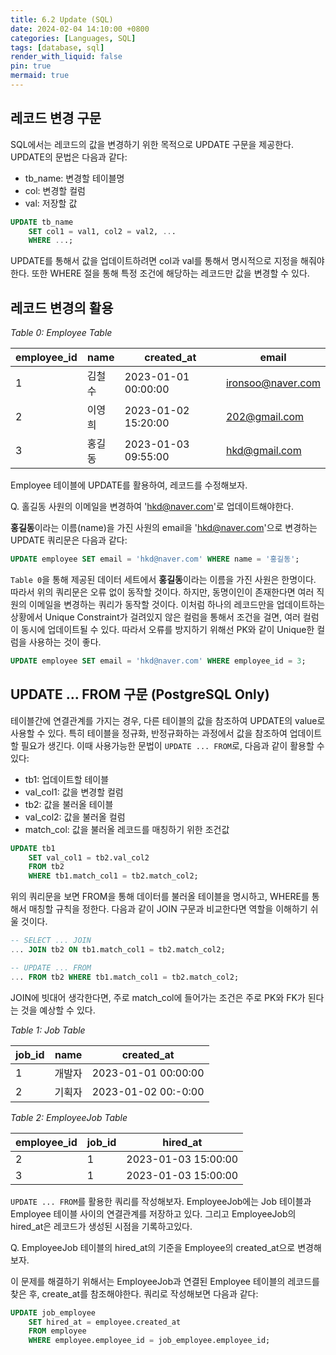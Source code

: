 ```yaml
---
title: 6.2 Update (SQL)
date: 2024-02-04 14:10:00 +0800
categories: [Languages, SQL]
tags: [database, sql]
render_with_liquid: false
pin: true
mermaid: true
---
```


## 레코드 변경 구문

SQL에서는 레코드의 값을 변경하기 위한 목적으로 UPDATE 구문을 제공한다. UPDATE의 문법은 다음과 같다:

- tb_name: 변경할 테이블명
- col: 변경할 컬럼
- val: 저장할 값
``` sql
UPDATE tb_name
    SET col1 = val1, col2 = val2, ...
    WHERE ...;
```

UPDATE를 통해서 값을 업데이트하려면 col과 val를 통해서 명시적으로 지정을 해줘야한다. 또한 WHERE 절을 통해 특정 조건에 해당하는 레코드만 값을 변경할 수 있다.

## 레코드 변경의 활용

_Table 0: Employee Table_

| employee_id | name | created_at          | email             |
|-------------|------|---------------------|-------------------|
|      1      | 김철수 | 2023-01-01 00:00:00 | ironsoo@naver.com |
|      2      | 이영희 | 2023-01-02 15:20:00 | 202@gmail.com     |
|      3      | 홍길동 | 2023-01-03 09:55:00 | hkd@gmail.com     |

Employee 테이블에 UPDATE를 활용하여, 레코드를 수정해보자.

Q. 홀길동 사원의 이메일을 변경하여 'hkd@naver.com'로 업데이트해야한다.

**홍길동**이라는 이름(name)을 가진 사원의 email을 'hkd@naver.com'으로 변경하는 UPDATE 쿼리문은 다음과 같다:

``` sql
UPDATE employee SET email = 'hkd@naver.com' WHERE name = '홍길동';
```

`Table 0`을 통해 제공된 데이터 세트에서 **홍길동**이라는 이름을 가진 사원은 한명이다. 따라서 위의 쿼리문은 오류 없이 동작할 것이다. 하지만, 동명이인이 존재한다면 여러 직원의 이메일을 변경하는 쿼리가 동작할 것이다. 이처럼 하나의 레코드만을 업데이트하는 상황에서 Unique Constraint가 걸려있지 않은 컬럼을 통해서 조건을 걸면, 여러 컬럼이 동시에 업데이트될 수 있다. 따라서 오류를 방지하기 위해선 PK와 같이 Unique한 컬럼을 사용하는 것이 좋다.

``` sql
UPDATE employee SET email = 'hkd@naver.com' WHERE employee_id = 3;
```

## UPDATE ... FROM 구문 (PostgreSQL Only)

테이블간에 연결관계를 가지는 경우, 다른 테이블의 값을 참조하여 UPDATE의 value로 사용할 수 있다. 특히 테이블을 정규화, 반정규화하는 과정에서 값을 참조하여 업데이트할 필요가 생긴다. 이때 사용가능한 문법이 `UPDATE ... FROM`로, 다음과 같이 활용할 수 있다:

- tb1: 업데이트할 테이블
- val_col1: 값을 변경할 컬럼
- tb2: 값을 불러올 테이블
- val_col2: 값을 불러올 컬럼
- match_col: 값을 불러올 레코드를 매칭하기 위한 조건값

``` sql
UPDATE tb1
    SET val_col1 = tb2.val_col2
    FROM tb2
    WHERE tb1.match_col1 = tb2.match_col2;
```

위의 쿼리문을 보면 FROM을 통해 데이터를 불러올 테이블을 명시하고, WHERE를 통해서 매칭할 규칙을 정한다. 다음과 같이 JOIN 구문과 비교한다면 역할을 이해하기 쉬울 것이다.

``` sql
-- SELECT ... JOIN
... JOIN tb2 ON tb1.match_col1 = tb2.match_col2;

-- UPDATE ... FROM
... FROM tb2 WHERE tb1.match_col1 = tb2.match_col2;
```

JOIN에 빗대어 생각한다면, 주로 match_col에 들어가는 조건은 주로 PK와 FK가 된다는 것을 예상할 수 있다.

_Table 1: Job Table_

| job_id | name | created_at          |
|--------|------|---------------------|
| 1      | 개발자 | 2023-01-01 00:00:00 |
| 2      | 기획자 | 2023-01-02 00:-0:00 |

_Table 2: EmployeeJob Table_

| employee_id | job_id | hired_at            |
|-------------|--------|---------------------|
| 2           | 1      | 2023-01-03 15:00:00 |
| 3           | 1      | 2023-01-03 15:00:00 |

`UPDATE ... FROM`를 활용한 쿼리를 작성해보자. EmployeeJob에는 Job 테이블과 Employee 테이블 사이의 연결관계를 저장하고 있다. 그리고 EmployeeJob의 hired_at은 레코드가 생성된 시점을 기록하고있다.

Q. EmployeeJob 테이블의 hired_at의 기준을 Employee의 created_at으로 변경해보자.

이 문제를 해결하기 위해서는 EmployeeJob과 연결된 Employee 테이블의 레코드를 찾은 후, create_at를 참조해야한다. 쿼리로 작성해보면 다음과 같다:

``` sql
UPDATE job_employee 
    SET hired_at = employee.created_at
    FROM employee
    WHERE employee.employee_id = job_employee.employee_id;
```